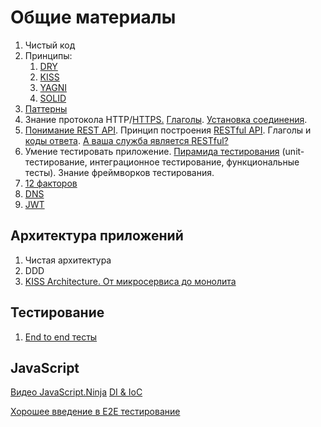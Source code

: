 # Общие материалы

1. Чистый код
1. Принципы:
    1. [DRY](https://ru.wikipedia.org/wiki/Don%E2%80%99t_repeat_yourself)
    1. [KISS](https://ru.wikipedia.org/wiki/KISS_(%D0%BF%D1%80%D0%B8%D0%BD%D1%86%D0%B8%D0%BF))
    1. [YAGNI](https://ru.wikipedia.org/wiki/YAGNI)
    1. [SOLID](https://ru.wikipedia.org/wiki/SOLID_(%D0%BE%D0%B1%D1%8A%D0%B5%D0%BA%D1%82%D0%BD%D0%BE-%D0%BE%D1%80%D0%B8%D0%B5%D0%BD%D1%82%D0%B8%D1%80%D0%BE%D0%B2%D0%B0%D0%BD%D0%BD%D0%BE%D0%B5_%D0%BF%D1%80%D0%BE%D0%B3%D1%80%D0%B0%D0%BC%D0%BC%D0%B8%D1%80%D0%BE%D0%B2%D0%B0%D0%BD%D0%B8%D0%B5))
1. [Паттерны](https://refactoring.guru/ru/design-patterns)
1. Знание протокола HTTP/[HTTPS.](https://howhttps.works/) [Глаголы](https://habr.com/post/50147/). [Установка соединения](https://ruseller.com/lessons.php?rub=28&id=1777).
1. [Понимание REST API](https://habr.com/post/181988/). Принцип построения [RESTful API](https://dataart.ru/news/podhody-k-proektirovaniyu-restful-api/). Глаголы и [коды ответа](https://ru.wikipedia.org/wiki/%D0%A1%D0%BF%D0%B8%D1%81%D0%BE%D0%BA_%D0%BA%D0%BE%D0%B4%D0%BE%D0%B2_%D1%81%D0%BE%D1%81%D1%82%D0%BE%D1%8F%D0%BD%D0%B8%D1%8F_HTTP). [А ваша служба является RESTful?](https://habr.com/post/319984/)
1. Умение тестировать приложение. [Пирамида тестирования](https://medium.com/@arturbasak/the-testing-pyramid-2fec1c1fef91) (unit-тестирование, интеграционное тестирование, функциональные тесты). Знание фреймворков тестирования.
1. [12 факторов](https://12factor.net/ru/)
1. [DNS](https://howdns.works)
1. [JWT](https://www.youtube.com/playlist?list=PLvTBThJr861y60LQrUGpJNPu3Nt2EeQsP)

## Архитектура приложений
1. Чистая архитектура
1. DDD
1. [KISS Architecture. От микросервиса до монолита](https://habr.com/ru/post/440034/)

## Тестирование

1. [End to end тесты](https://www.youtube.com/watch?v=_BSag4ABBMY&list=PLvTBThJr861y60LQrUGpJNPu3Nt2EeQsP&index=3)

## JavaScript

[Видео JavaScript.Ninja](https://www.youtube.com/channel/UCW9pyonagDWGMCy7V_Kro6g/playlists)
[DI & IoC](https://www.youtube.com/watch?v=ETyltCwtQHs&list=PLvTBThJr861xKTf1x6P49MwN6yoN4v69k)

[Хорошее введение в E2E тестирование](https://www.youtube.com/playlist?list=PLvTBThJr861zDff6GUZojZxVijaI6fMiz)